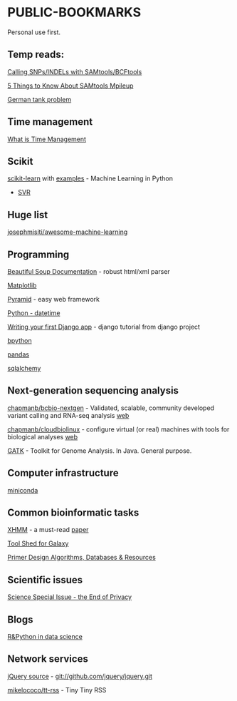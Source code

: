 PUBLIC-BOOKMARKS
================
Personal use first.


## Temp reads:
[Calling SNPs/INDELs with SAMtools/BCFtools](http://samtools.sourceforge.net/mpileup.shtml)

[5 Things to Know About SAMtools Mpileup](http://massgenomics.org/2012/03/5-things-to-know-about-samtools-mpileup.html)

[German tank problem](http://en.wikipedia.org/wiki/German_tank_problem)


## Time management

[What is Time Management](http://wiki.mbalib.com/wiki/%E6%97%B6%E9%97%B4%E7%AE%A1%E7%90%86) 


## Scikit

[scikit-learn](http://scikit-learn.org/dev/user_guide.html) with [examples](http://scikit-learn.org/dev/auto_examples/index.html) - Machine Learning in Python

- [SVR](http://scikit-learn.org/dev/modules/svm.html#regression)


## Huge list

[josephmisiti/awesome-machine-learning](https://github.com/josephmisiti/awesome-machine-learning)


## Programming

[Beautiful Soup Documentation](http://www.crummy.com/software/BeautifulSoup/bs4/doc/) - robust html/xml parser

[Matplotlib](http://matplotlib.org/users/pyplot_tutorial.html)

[Pyramid](http://www.pylonsproject.org/projects/pyramid) - easy web framework

[Python - datetime](https://docs.python.org/2/library/datetime.html)

[Writing your first Django app](https://docs.djangoproject.com/en/1.7/intro/tutorial01/) - django tutorial from django project

[bpython](http://docs.bpython-interpreter.org/)

[pandas](http://pandas.pydata.org/pandas-docs/dev/indexing.html)

[sqlalchemy](http://docs.sqlalchemy.org/en/rel_0_9/core/tutorial.html)


## Next-generation sequencing analysis

[chapmanb/bcbio-nextgen](https://github.com/chapmanb/bcbio-nextgen) - 
Validated, scalable, community developed variant calling and RNA-seq analysis 
[web](https://bcbio-nextgen.readthedocs.org)


[chapmanb/cloudbiolinux](https://github.com/chapmanb/cloudbiolinux) -
configure virtual (or real) machines with tools for biological analyses [web](http://cloudbiolinux.org)

[GATK](https://www.broadinstitute.org/gatk/download/) - Toolkit for Genome Analysis. In Java. General purpose.

<!-- [adamewing/bamsurgeon](https://github.com/adamewing/bamsurgeon) - tools for adding mutations to existing .bam files, used for testing mutation callers -->

<!-- samtools/wgsim/tabix (https://github.com/samtools/samtools) -->
<!-- bcftools (https://github.com/samtools/bcftools) -->
<!-- pysam >= 0.8.1 (https://github.com/pysam-developers/pysam) -->
<!-- bwa (http://bio-bwa.sourceforge.net/) -->
<!-- velvet (http://www.ebi.ac.uk/~zerbino/velvet/) -->
<!-- exonerate (http://www.ebi.ac.uk/~guy/exonerate/) -->
<!-- picard tools >= 1.128 (https://github.com/broadinstitute/picard/releases/tag/1.128) -->


## Computer infrastructure

[miniconda](http://repo.continuum.io/miniconda/index.html)


## Common bioinformatic tasks

[XHMM](http://atgu.mgh.harvard.edu/xhmm/tutorial.shtml) - a must-read
   [paper](http://www.sciencedirect.com/science/article/pii/S000292971200417X)


[Tool Shed for Galaxy](https://wiki.galaxyproject.org/ToolShed/Repository)

[Primer Design Algorithms, Databases & Resources](http://primers.gene-quantification.info/)


## Scientific issues

[Science Special Issue - the End of Privacy](http://www.sciencemag.org/content/347/6221.toc)


## Blogs

[R&Python in data science](http://xccds1977.blogspot.com/)


## Network services

[jQuery source](http://jquery.com/download/) - <git://github.com/jquery/jquery.git>

[mikelococo/tt-rss](https://github.com/mikelococo/tt-rss) - Tiny Tiny RSS


